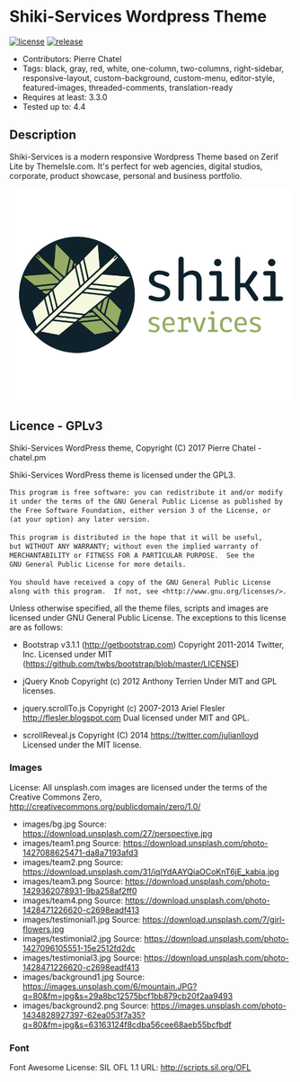# Shiki-Services Wordpress Theme

[![license](https://img.shields.io/badge/licence-GPL-blue.svg)](https://github.com/chatelp/Senbazuru/blob/master/LICENSE_GPLv3)
[![release](https://img.shields.io/badge/release-v1.0.0-lightgrey.svg)](https://play.google.com/store/apps/details?id=pm.chatel.senbazuru&hl=fr)

- Contributors:		Pierre Chatel
- Tags:				black, gray, red, white, one-column, two-columns, right-sidebar, responsive-layout, custom-background, custom-menu, editor-style, featured-images, threaded-comments, translation-ready
- Requires at least:	3.3.0
- Tested up to:		4.4

## Description
Shiki-Services is a modern responsive Wordpress Theme based on Zerif Lite by ThemeIsle.com. It's perfect for web agencies, digital studios, corporate, product showcase, personal and business portfolio.

![](https://github.com/chatelp/Shiki-Services.fr/blob/master/screenshot.png?raw=true)

## Licence - GPLv3

Shiki-Services WordPress theme, Copyright (C) 2017 Pierre Chatel - chatel.pm

Shiki-Services WordPress theme is licensed under the GPL3.

    This program is free software: you can redistribute it and/or modify
    it under the terms of the GNU General Public License as published by
    the Free Software Foundation, either version 3 of the License, or
    (at your option) any later version.

    This program is distributed in the hope that it will be useful,
    but WITHOUT ANY WARRANTY; without even the implied warranty of
    MERCHANTABILITY or FITNESS FOR A PARTICULAR PURPOSE.  See the
    GNU General Public License for more details.

    You should have received a copy of the GNU General Public License
    along with this program.  If not, see <http://www.gnu.org/licenses/>.

Unless otherwise specified, all the theme files, scripts and images are licensed under GNU General Public License.
The exceptions to this license are as follows:

- Bootstrap v3.1.1 (http://getbootstrap.com)
    Copyright 2011-2014 Twitter, Inc.
    Licensed under MIT (https://github.com/twbs/bootstrap/blob/master/LICENSE)

- jQuery Knob
    Copyright (c) 2012 Anthony Terrien
    Under MIT and GPL licenses.

- jquery.scrollTo.js
    Copyright (c) 2007-2013 Ariel Flesler 
    http://flesler.blogspot.com
    Dual licensed under MIT and GPL.

- scrollReveal.js 
	Copyright (C) 2014  https://twitter.com/julianlloyd 
	Licensed under the MIT license.

### Images

License: All unsplash.com images are licensed under the terms of the Creative Commons Zero, http://creativecommons.org/publicdomain/zero/1.0/

- images/bg.jpg
			Source: https://download.unsplash.com/27/perspective.jpg
- images/team1.png
			Source: https://download.unsplash.com/photo-1427088625471-da8a7193afd3
- images/team2.png
			Source: https://download.unsplash.com/31/iqlYdAAYQiaOCoKnT6jE_kabia.jpg
- images/team3.png
			Source: https://download.unsplash.com/photo-1429362078931-9ba258af2ff0
- images/team4.png
			Source: https://download.unsplash.com/photo-1428471226620-c2698eadf413
- images/testimonial1.jpg
			Source: https://download.unsplash.com/7/girl-flowers.jpg
- images/testimonial2.jpg
			Source: https://download.unsplash.com/photo-1427096105551-15e2512fd2dc
- images/testimonial3.jpg
			Source: https://download.unsplash.com/photo-1428471226620-c2698eadf413
- images/background1.jpg
			Source: https://images.unsplash.com/6/mountain.JPG?q=80&fm=jpg&s=29a8bc12575bcf1bb879cb20f2aa9493
- images/background2.png
			Source: https://images.unsplash.com/photo-1434828927397-62ea053f7a35?q=80&fm=jpg&s=63163124f8cdba56cee68aeb55bcfbdf

### Font

Font Awesome
License: SIL OFL 1.1
URL: http://scripts.sil.org/OFL